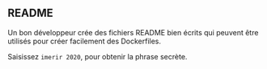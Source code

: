 README
-

Un bon développeur crée des fichiers README bien écrits qui peuvent être utilisés pour créer facilement des Dockerfiles.

Saisissez `imerir 2020`, pour obtenir la phrase secrète.
